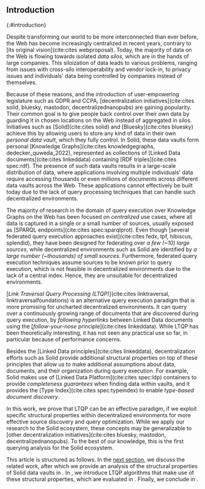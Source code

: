 ## Introduction
{:#introduction}

Despite transforming our world to be more interconnected than ever before,
the Web has become increasingly centralized in recent years, contrary to [its original vision](cite:cites webproposal).
Today, the majority of data on the Web is flowing towards isolated *data silos*,
which are in the hands of large companies.
This siloization of data leads to various problems,
ranging from issues with cross-silo interoperability and vendor lock-in,
to privacy issues and individuals' data being controlled by companies instead of themselves.

Because of these reasons, and the introduction of user-empowering legislature such as GDPR and CCPA,
[decentralization initiatives](cite:cites solid, bluesky, mastodon, decentralizednanopubs) are gaining popularity.
Their common goal is
to give people back control over their own data
by guarding it in chosen locations on the Web instead of aggregated in silos.
Initiatives such as [Solid](cite:cites solid) and [Bluesky](cite:cites bluesky) achieve this by allowing users to store any kind of data in their own _personal data vault_,
which they fully control.
In Solid, these data vaults form personal [Knowledge Graphs](cite:cites knowledgegraphs, dedecker_quweda_2022), represented as collections of [Linked Data documents](cite:cites linkeddata) containing [RDF triples](cite:cites spec:rdf).
The presence of such data vaults results in a large-scale distribution of data,
where applications involving multiple individuals' data require accessing
thousands or even millions of documents
across different data vaults across the Web.
These applications cannot effectively be built today
due to the lack of query processing techniques that can handle such decentralized environments.

The majority of research in the domain of query execution over Knowledge Graphs on the Web has been focused on _centralized_ use cases,
where all data is captured in a single or a small number
of sources, usually exposed as [SPARQL endpoints](cite:cites spec:sparqlprot).
Even though [several federated query execution approaches exist](cite:cites fedx, tpf, hibiscus, splendid),
they have been designed for federating over *a few (~10) large sources*,
while decentralized environments such as Solid are identified by *a large number (~thousands) of small sources*.
Furthermore, federated query execution techniques assume sources to be known prior to query execution,
which is not feasible in decentralized environments due to the lack of a central index.
Hence, they are unsuitable for decentralized environments.

[*Link Traversal Query Processing (LTQP)*](cite:cites linktraversal, linktraversalfoundations)
is an alternative query execution paradigm that is more promising for uncharted decentralized environments.
It can query over a continuously growing range of documents that are discovered during query execution,
by _following hyperlinks_ between Linked Data documents using the [*follow-your-nose* principle](cite:cites linkeddata).
While LTQP has been theoretically interesting, it has not seen any practical use so far,
in particular because of performance concerns.

Besides the [Linked Data principles](cite:cites linkeddata),
decentralization efforts such as Solid provide additional structural properties on top of these principles that allow us to make
additional assumptions about data, documents, and their organization during query execution.
For example, Solid makes use of [Linked Data Platform](cite:cites spec:ldp) containers
to provide _completeness guarantees_ when finding data within vaults,
and it provides the [Type Index](cite:cites spec:typeindex) to enable _type-based document discovery_.

In this work, we prove that LTQP
can be an effective paradigm,
if we exploit specific structural properties within decentralized environments
for more effective source discovery and query optimization.
While we apply our research to the Solid ecosystem,
these concepts may be generalizable to [other decentralization initiatives](cite:cites bluesky, mastodon, decentralizednanopubs).
To the best of our knowledge, this is the first querying analysis for the Solid ecosystem.

This article is structured as follows.
In the [next section](#related-work), we discuss the related work,
after which we provide an analysis of the structural properties of Solid data vaults in [](#solid).
In [](#approach), we introduce LTQP algorithms that make use of these structural properties,
which are evaluated in [](#evaluation).
Finally, we conclude in [](#conclusions).

<!--
Contributions:
- Analysis of structural properties in solid pods
- SolidBench: Benchmark to simulate a Web of data with configurable structural axioms
- Guided link traversal algorithms for querying over Solid data vaults
- Implementation of existing (all?) and new algorithms
- An evaluation of link traversal algorithms within a simulated Web of Solid data vaults
{:.todo}
-->
